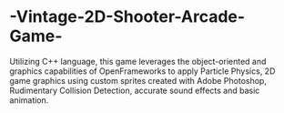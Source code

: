 # -Vintage-2D-Shooter-Arcade-Game-
Utilizing C++ language, this game leverages the object-oriented and graphics capabilities of OpenFrameworks to apply Particle Physics, 2D game graphics using custom sprites created with Adobe Photoshop, Rudimentary Collision Detection,  accurate sound effects and basic animation. 

